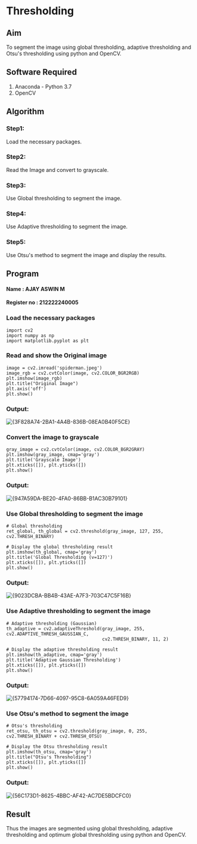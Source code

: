 # Thresholding

## Aim
To segment the image using global thresholding, adaptive thresholding and Otsu's thresholding using python and OpenCV.

## Software Required
1. Anaconda - Python 3.7
2. OpenCV

## Algorithm
### Step1:
Load the necessary packages.

### Step2:
Read the Image and convert to grayscale.

### Step3:
Use Global thresholding to segment the image.

### Step4:
Use Adaptive thresholding to segment the image.

### Step5:
Use Otsu's method to segment the image and display the results.


## Program

#### Name : AJAY ASWIN M
#### Register no : 212222240005

### Load the necessary packages
```
import cv2
import numpy as np
import matplotlib.pyplot as plt
```

### Read and show the Original image
```
image = cv2.imread('spiderman.jpeg')
image_rgb = cv2.cvtColor(image, cv2.COLOR_BGR2RGB)
plt.imshow(image_rgb)
plt.title("Original Image")
plt.axis('off')
plt.show()
```
### Output:

![{3F828A74-2BA1-4A4B-836B-08EA0B40F5CE}](https://github.com/user-attachments/assets/0b659bbf-b2f1-44ed-a521-1ab0ff0a5db9)

### Convert the image to grayscale
```
gray_image = cv2.cvtColor(image, cv2.COLOR_BGR2GRAY)
plt.imshow(gray_image, cmap='gray')
plt.title('Grayscale Image')
plt.xticks([]), plt.yticks([])
plt.show()
```
### Output:

![{947A59DA-BE20-4FA0-86BB-B1AC30B79101}](https://github.com/user-attachments/assets/d46b9510-f6ad-4451-9160-661d0e108096)

### Use Global thresholding to segment the image
```
# Global thresholding
ret_global, th_global = cv2.threshold(gray_image, 127, 255, cv2.THRESH_BINARY)

# Display the global thresholding result
plt.imshow(th_global, cmap='gray')
plt.title('Global Thresholding (v=127)')
plt.xticks([]), plt.yticks([])
plt.show()
```
### Output:

![{9023DCBA-BB4B-43AE-A7F3-703C47C5F16B}](https://github.com/user-attachments/assets/ae4d276b-4922-4fe4-8b68-3086a271baa3)

### Use Adaptive thresholding to segment the image
```
# Adaptive thresholding (Gaussian)
th_adaptive = cv2.adaptiveThreshold(gray_image, 255, cv2.ADAPTIVE_THRESH_GAUSSIAN_C,
                                    cv2.THRESH_BINARY, 11, 2)

# Display the adaptive thresholding result
plt.imshow(th_adaptive, cmap='gray')
plt.title('Adaptive Gaussian Thresholding')
plt.xticks([]), plt.yticks([])
plt.show()
```
### Output:

![{57794174-7D66-4097-95C8-6A059A46FED9}](https://github.com/user-attachments/assets/574db367-cddf-44e8-8f71-b261b6da00ac)

### Use Otsu's method to segment the image 
```
# Otsu's thresholding
ret_otsu, th_otsu = cv2.threshold(gray_image, 0, 255, cv2.THRESH_BINARY + cv2.THRESH_OTSU)

# Display the Otsu thresholding result
plt.imshow(th_otsu, cmap='gray')
plt.title("Otsu's Thresholding")
plt.xticks([]), plt.yticks([])
plt.show()
```
### Output:

![{56C173D1-8625-4BBC-AF42-AC7DE5BDCFC0}](https://github.com/user-attachments/assets/33a68e03-e1fd-48d4-a959-eaae3cff3d38)

## Result
Thus the images are segmented using global thresholding, adaptive thresholding and optimum global thresholding using python and OpenCV.
